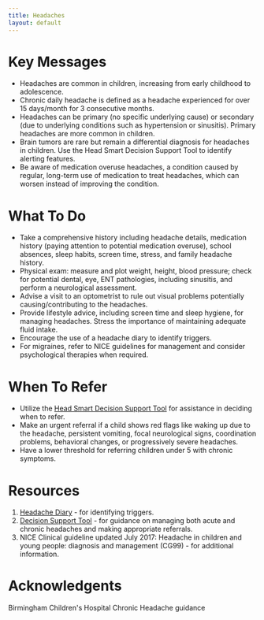 ```yaml
---
title: Headaches
layout: default
---
```

# Key Messages

- Headaches are common in children, increasing from early childhood to adolescence.
- Chronic daily headache is defined as a headache experienced for over 15 days/month for 3 consecutive months.
- Headaches can be primary (no specific underlying cause) or secondary (due to underlying conditions such as hypertension or sinusitis). Primary headaches are more common in children.
- Brain tumors are rare but remain a differential diagnosis for headaches in children. Use the Head Smart Decision Support Tool to identify alerting features.
- Be aware of medication overuse headaches, a condition caused by regular, long-term use of medication to treat headaches, which can worsen instead of improving the condition.

# What To Do
- Take a comprehensive history including headache details, medication history (paying attention to potential medication overuse), school absences, sleep habits, screen time, stress, and family headache history.
- Physical exam: measure and plot weight, height, blood pressure; check for potential dental, eye, ENT pathologies, including sinusitis, and perform a neurological assessment.
- Advise a visit to an optometrist to rule out visual problems potentially causing/contributing to the headaches.
- Provide lifestyle advice, including screen time and sleep hygiene, for managing headaches. Stress the importance of maintaining adequate fluid intake.
- Encourage the use of a headache diary to identify triggers.
- For migraines, refer to NICE guidelines for management and consider psychological therapies when required.

# When To Refer

- Utilize the [Head Smart Decision Support Tool](https://www.headsmart.org.uk/clinical/decision-support-tool/?cache=clear) for assistance in deciding when to refer.
- Make an urgent referral if a child shows red flags like waking up due to the headache, persistent vomiting, focal neurological signs, coordination problems, behavioral changes, or progressively severe headaches.
- Have a lower threshold for referring children under 5 with chronic symptoms.

# Resources

1. [Headache Diary](https://bpna.org.uk/audit/Headache%20diary.PDF) - for identifying triggers.
2. [Decision Support Tool](https://www.headsmart.org.uk/clinical/decision-support-tool/?cache=clear) - for guidance on managing both acute and chronic headaches and making appropriate referrals.
3. NICE Clinical guideline updated July 2017: Headache in children and young people: diagnosis and management (CG99) - for additional information.

# Acknowledgents
Birmingham Children's Hospital Chronic Headache guidance
